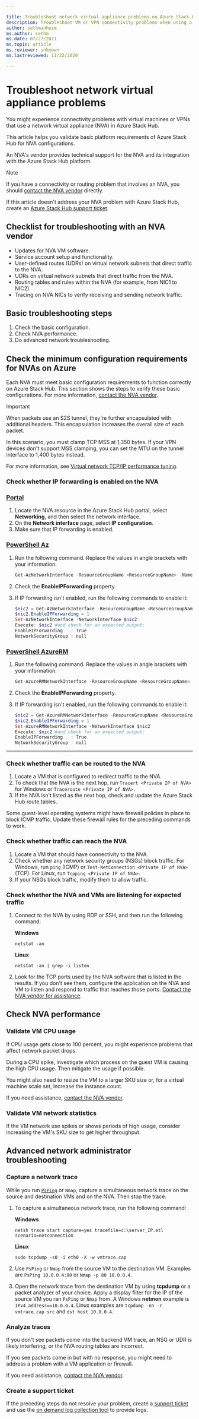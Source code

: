```yaml
---

title: Troubleshoot network virtual appliance problems on Azure Stack Hub
description: Troubleshoot VM or VPN connectivity problems when using a network virtual appliance (NVA) in Microsoft Azure Stack Hub.
author: sethmanheim
ms.author: sethm
ms.date: 07/27/2021
ms.topic: article
ms.reviewer: unknown
ms.lastreviewed: 11/22/2020

---
```


# Troubleshoot network virtual appliance problems

You might experience connectivity problems with virtual machines or VPNs that use a network virtual appliance (NVA) in Azure Stack Hub.

This article helps you validate basic platform requirements of Azure Stack Hub for NVA configurations.

An NVA's vendor provides technical support for the NVA and its integration with the Azure Stack Hub platform.

> [!NOTE]
> If you have a connectivity or routing problem that involves an NVA, you should [contact the NVA vendor](https://mskb.pkisolutions.com/kb/2984655) directly.

If this article doesn't address your NVA problem with Azure Stack Hub, create an [Azure Stack Hub support ticket](../operator/azure-stack-manage-basics.md#where-to-get-support).

## Checklist for troubleshooting with an NVA vendor

- Updates for NVA VM software.
- Service account setup and functionality.
- User-defined routes (UDRs) on virtual network subnets that direct traffic to the NVA.
- UDRs on virtual network subnets that direct traffic from the NVA.
- Routing tables and rules within the NVA (for example, from NIC1 to NIC2).
- Tracing on NVA NICs to verify receiving and sending network traffic.

## Basic troubleshooting steps

1. Check the basic configuration.
2. Check NVA performance.
3. Do advanced network troubleshooting.

## Check the minimum configuration requirements for NVAs on Azure

Each NVA must meet basic configuration requirements to function correctly on Azure Stack Hub. This section shows the steps to verify these basic configurations. For more information, [contact the NVA vendor](https://mskb.pkisolutions.com/kb/2984655).

> [!IMPORTANT]
> When packets use an S2S tunnel, they're further encapsulated with additional headers. This encapsulation increases the overall size of each packet.
>
> In this scenario, you must clamp TCP MSS at 1,350 bytes. If your VPN devices don't support MSS clamping, you can set the MTU on the tunnel interface to 1,400 bytes instead.
>
> For more information, see [Virtual network TCP/IP performance tuning](/azure/virtual-network/virtual-network-tcpip-performance-tuning).

### Check whether IP forwarding is enabled on the NVA

### [Portal](#tab/portal)

1. Locate the NVA resource in the Azure Stack Hub portal, select **Networking**, and then select the network interface.
2. On the **Network interface** page, select **IP configuration**.
3. Make sure that IP forwarding is enabled.

### [PowerShell Az](#tab/az)

1. Run the following command. Replace the values in angle brackets with your information.

   ```powershell
   Get-AzNetworkInterface -ResourceGroupName <ResourceGroupName> -Name <NIC name>
   ```

2. Check the **EnableIPForwarding** property.

3. If IP forwarding isn't enabled, run the following commands to enable it:

   ```powershell
   $nic2 = Get-AzNetworkInterface -ResourceGroupName <ResourceGroupName> -Name <NIC name>
   $nic2.EnableIPForwarding = 1
   Set-AzNetworkInterface -NetworkInterface $nic2
   Execute: $nic2 #and check for an expected output:
   EnableIPForwarding   : True
   NetworkSecurityGroup : null
   ```

### [PowerShell AzureRM](#tab/azurerm)

1. Run the following command. Replace the values in angle brackets with your information.

   ```powershell
   Get-AzureRMNetworkInterface -ResourceGroupName <ResourceGroupName> -Name <NIC name>
   ```

2. Check the **EnableIPForwarding** property.

3. If IP forwarding isn't enabled, run the following commands to enable it:

   ```powershell
   $nic2 = Get-AzureRMNetworkInterface -ResourceGroupName <ResourceGroupName> -Name <NIC name>
   $nic2.EnableIPForwarding = 1
   Set-AzureRMNetworkInterface -NetworkInterface $nic2
   Execute: $nic2 #and check for an expected output:
   EnableIPForwarding   : True
   NetworkSecurityGroup : null
   ```

---

### Check whether traffic can be routed to the NVA

1. Locate a VM that is configured to redirect traffic to the NVA.
1. To check that the NVA is the next hop, run `Tracert <Private IP of NVA>` for Windows or `Traceroute <Private IP of NVA>`.
1. If the NVA isn't listed as the next hop, check and update the Azure Stack Hub route tables.

Some guest-level operating systems might have firewall policies in place to block ICMP traffic. Update these firewall rules for the preceding commands to work.

### Check whether traffic can reach the NVA

1. Locate a VM that should have connectivity to the NVA.
1. Check whether any network security groups (NSGs) block traffic. For Windows, run `ping` (ICMP) or `Test-NetConnection <Private IP of NVA>` (TCP). For Linux, run `Tcpping <Private IP of NVA>`.
1. If your NSGs block traffic, modify them to allow traffic.

### Check whether the NVA and VMs are listening for expected traffic

1. Connect to the NVA by using RDP or SSH, and then run the following command:

   **Windows**

   ```shell
   netstat -an
   ```

   **Linux**

   ```shell
   netstat -an | grep -i listen
   ```

1. Look for the TCP ports used by the NVA software that is listed in the results. If you don't see them, configure the application on the NVA and VM to listen and respond to traffic that reaches those ports. [Contact the NVA vendor for assistance](https://mskb.pkisolutions.com/kb/2984655).

## Check NVA performance

### Validate VM CPU usage

If CPU usage gets close to 100 percent, you might experience problems that affect network packet drops.

During a CPU spike, investigate which process on the guest VM is causing the high CPU usage. Then mitigate the usage if possible.

You might also need to resize the VM to a larger SKU size or, for a virtual machine scale set, increase the instance count.

If you need assistance, [contact the NVA vendor](https://mskb.pkisolutions.com/kb/2984655).

### Validate VM network statistics

If the VM network use spikes or shows periods of high usage, consider increasing the VM's SKU size to get higher throughput.

## Advanced network administrator troubleshooting

### Capture a network trace

While you run [`PsPing`](/sysinternals/downloads/psping) or `Nmap`, capture a simultaneous network trace on the source and destination VMs and on the NVA. Then stop the trace.

1. To capture a simultaneous network trace, run the following command:

   **Windows**

   ```shell
   netsh trace start capture=yes tracefile=c:\server_IP.etl scenario=netconnection
   ```

   **Linux**

   ```shell
   sudo tcpdump -s0 -i eth0 -X -w vmtrace.cap
   ```

2. Use `PsPing` or `Nmap` from the source VM to the destination VM. Examples are `PsPing 10.0.0.4:80` or `Nmap -p 80 10.0.0.4`.

3. Open the network trace from the destination VM by using **tcpdump** or a packet analyzer of your choice. Apply a display filter for the IP of the source VM you ran `PsPing` or `Nmap` from. A Windows **netmon** example is `IPv4.address==10.0.0.4`. Linux examples are `tcpdump -nn -r vmtrace.cap src` and `dst host 10.0.0.4`.

### Analyze traces

If you don't see packets come into the backend VM trace, an NSG or UDR is likely interfering, or the NVA routing tables are incorrect.

If you see packets come in but with no response, you might need to address a problem with a VM application or firewall.

If you need assistance, [contact the NVA vendor](https://mskb.pkisolutions.com/kb/2984655).

### Create a support ticket

If the preceding steps do not resolve your problem, create a [support ticket](../operator/azure-stack-manage-basics.md#where-to-get-support) and use the [on demand log collection tool](../operator/diagnostic-log-collection.md) to provide logs.
